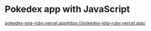 # Pokedex app with JavaScript

[pokedex-iota-ruby.vercel.app](https://pokedex-iota-ruby.vercel.app/)https://pokedex-iota-ruby.vercel.app/

